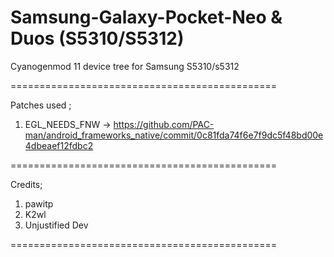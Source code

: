 Samsung-Galaxy-Pocket-Neo & Duos (S5310/S5312)
==============================================

Cyanogenmod 11 device tree for Samsung S5310/s5312

==============================================

Patches used ;

1.  EGL_NEEDS_FNW -> https://github.com/PAC-man/android_frameworks_native/commit/0c81fda74f6e7f9dc5f48bd00e4dbeaef12fdbc2

==============================================


Credits; 

1. pawitp 
2. K2wl
3. Unjustified Dev

==============================================
